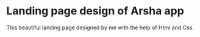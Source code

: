 # Landing page design of Arsha app
 This beautiful landing page designed by me with the help of Html and Css.
